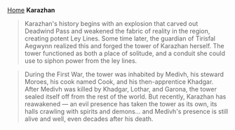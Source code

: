 [Home](../index.md)
**Karazhan**
> Karazhan's history begins with an explosion that carved out Deadwind Pass and weakened the fabric of reality in the region, creating potent Ley Lines. Some time later, the guardian of Tirisfal Aegwynn realized this and forged the tower of Karazhan herself. The tower functioned as both a place of solitude, and a conduit she could use to siphon power from the ley lines.

> During the First War, the tower was inhabited by Medivh, his steward Moroes, his cook named Cook, and his then-apprentice Khadgar. After Medivh was killed by Khadgar, Lothar, and Garona, the tower sealed itself off from the rest of the world. But recently, Karazhan has reawakened — an evil presence has taken the tower as its own, its halls crawling with spirits and demons... and Medivh's presence is still alive and well, even decades after his death.